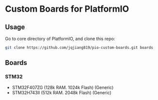 # Custom Boards for PlatformIO

## Usage

Go to core directory of PlatformIO, and clone this repo:

```bash
git clone https://github.com/jqjiang819/pio-custom-boards.git boards
```

## Boards

### STM32

- STM32F407ZG (128k RAM. 1024k Flash) (Generic)
- STM32H743II (512k RAM. 2048k Flash) (Generic)
